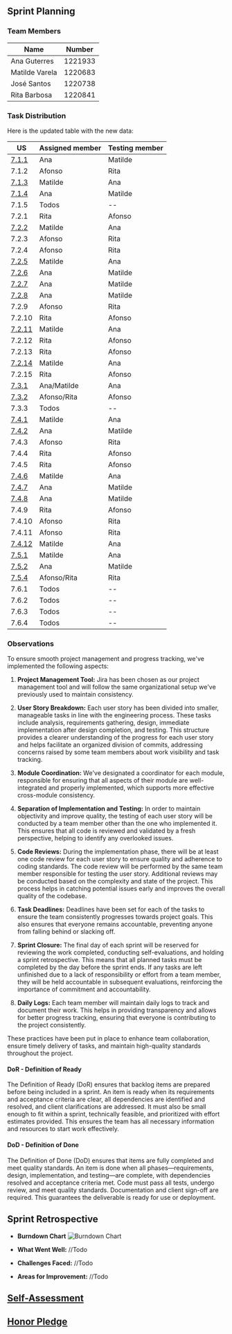 ## Sprint Planning

### Team Members

| Name           | Number  |
|----------------|---------|
| Ana Guterres   | 1221933 |
| Matilde Varela | 1220683 |
| José Santos    | 1220738 |
| Rita Barbosa   | 1220841 |

### Task Distribution

Here is the updated table with the new data:

| US                                    | Assigned member | Testing member |
|---------------------------------------|-----------------|----------------|
| [7.1.1](1221933/us-7.1.1/readme.md)   | Ana             | Matilde        |
| 7.1.2                                 | Afonso          | Rita           |
| [7.1.3](1220683/us-7.1.3/readme.md)   | Matilde         | Ana            |
| [7.1.4](1221933/us-7.1.4/readme.md)   | Ana             | Matilde        |
| 7.1.5                                 | Todos           | --             |
| 7.2.1                                 | Rita            | Afonso         |
| [7.2.2](1220683/us-7.2.2/readme.md)   | Matilde         | Ana            |
| 7.2.3                                 | Afonso          | Rita           |
| 7.2.4                                 | Afonso          | Rita           |
| [7.2.5](1220683/us-7.2.5/readme.md)   | Matilde         | Ana            |
| [7.2.6](1221933/us-7.2.6/readme.md)   | Ana             | Matilde        |
| [7.2.7](1221933/us-7.2.7/readme.md)   | Ana             | Matilde        |
| [7.2.8](1221933/us-7.2.8/readme.md)   | Ana             | Matilde        |
| 7.2.9                                 | Afonso          | Rita           |
| 7.2.10                                | Rita            | Afonso         |
| [7.2.11](1220683/us-7.2.11/readme.md) | Matilde         | Ana            |
| 7.2.12                                | Rita            | Afonso         |
| 7.2.13                                | Rita            | Afonso         |
| [7.2.14](1220683/us-7.2.14/readme.md) | Matilde         | Ana            |
| 7.2.15                                | Rita            | Afonso         |
| [7.3.1](us-7.3.1/readme.md)           | Ana/Matilde     | Ana            |
| [7.3.2](us-7.3.2/readme.md)           | Afonso/Rita     | Afonso         |
| 7.3.3                                 | Todos           | --             |
| [7.4.1](1220683/us-7.4.1/readme.md)   | Matilde         | Ana            |
| [7.4.2](1221933/us-7.4.2/readme.md)   | Ana             | Matilde        |
| 7.4.3                                 | Afonso          | Rita           |
| 7.4.4                                 | Rita            | Afonso         |
| 7.4.5                                 | Rita            | Afonso         |
| [7.4.6](1220683/us-7.4.6/readme.md)   | Matilde         | Ana            |
| [7.4.7](1221933/us-7.4.7/readme.md)   | Ana             | Matilde        |
| [7.4.8](1221933/us-7.4.8/readme.md)   | Ana             | Matilde        |
| 7.4.9                                 | Rita            | Afonso         |
| 7.4.10                                | Afonso          | Rita           |
| 7.4.11                                | Afonso          | Rita           |
| [7.4.12](1220683/us-7.4.12/readme.md) | Matilde         | Ana            |
| [7.5.1](1220683/us-7.5.1/readme.md)   | Matilde         | Ana            |
| [7.5.2](1221933/us-7.5.2/readme.md)   | Ana             | Matilde        |
| [7.5.4](us-7.5.4/readme.md)           | Afonso/Rita     | Rita           |
| 7.6.1                                 | Todos           | --             |
| 7.6.2                                 | Todos           | --             |
| 7.6.3                                 | Todos           | --             |
| 7.6.4                                 | Todos           | --             |

### Observations

To ensure smooth project management and progress tracking, we've implemented the following aspects:

1. **Project Management Tool:** Jira has been chosen as our project management tool and will follow the same
   organizational setup we've previously used to maintain consistency.

2. **User Story Breakdown:** Each user story has been divided into smaller, manageable tasks in line with the
   engineering process. These tasks include analysis, requirements gathering, design, immediate implementation after
   design completion, and testing. This structure provides a clearer understanding of the progress for each user story
   and helps facilitate an organized division of commits, addressing concerns raised by some team members about work
   visibility and task tracking.

3. **Module Coordination:** We've designated a coordinator for each module, responsible for ensuring that all aspects of
   their module are well-integrated and properly implemented, which supports more effective cross-module consistency.

4. **Separation of Implementation and Testing:** In order to maintain objectivity and improve quality, the testing of
   each user story will be conducted by a team member other than the one who implemented it. This ensures that all code
   is reviewed and validated by a fresh perspective, helping to identify any overlooked issues.

5. **Code Reviews:** During the implementation phase, there will be at least one code review for each user story to
   ensure quality and adherence to coding standards. The code review will be performed by the same team member
   responsible for testing the user story. Additional reviews may be conducted based on the complexity and state of the
   project. This process helps in catching potential issues early and improves the overall quality of the codebase.

6. **Task Deadlines:** Deadlines have been set for each of the tasks to ensure the team consistently progresses towards
   project goals. This also ensures that everyone remains accountable, preventing anyone from falling behind or slacking
   off.

7. **Sprint Closure:** The final day of each sprint will be reserved for reviewing the work completed, conducting
   self-evaluations, and holding a sprint retrospective. This means that all planned tasks must be completed by the day
   before the sprint ends. If any tasks are left unfinished due to a lack of responsibility or effort from a team
   member, they will be held accountable in subsequent evaluations, reinforcing the importance of commitment and
   accountability.

8. **Daily Logs:** Each team member will maintain daily logs to track and document their work. This helps in providing
   transparency and allows for better progress tracking, ensuring that everyone is contributing to the project
   consistently.

These practices have been put in place to enhance team collaboration, ensure timely delivery of tasks, and maintain
high-quality standards throughout the project.

#### DoR - Definition of Ready

The Definition of Ready (DoR) ensures that backlog items are prepared before being included in a sprint. An item is ready when its requirements and acceptance criteria are clear, all dependencies are identified and resolved, and client clarifications are addressed. It must also be small enough to fit within a sprint, technically feasible, and prioritized with effort estimates provided. This ensures the team has all necessary information and resources to start work effectively.

#### DoD - Definition of Done

The Definition of Done (DoD) ensures that items are fully completed and meet quality standards. An item is done when all phases—requirements, design, implementation, and testing—are complete, with dependencies resolved and acceptance criteria met. Code must pass all tests, undergo review, and meet quality standards. Documentation and client sign-off are required. This guarantees the deliverable is ready for use or deployment.

## Sprint Retrospective

* **Burndown Chart**
![Burndown Chart]()

* **What Went Well:**
//Todo

* **Challenges Faced:**
//Todo 

* **Areas for Improvement:**
//Todo

## [Self-Assessment]()

## [Honor Pledge]()
